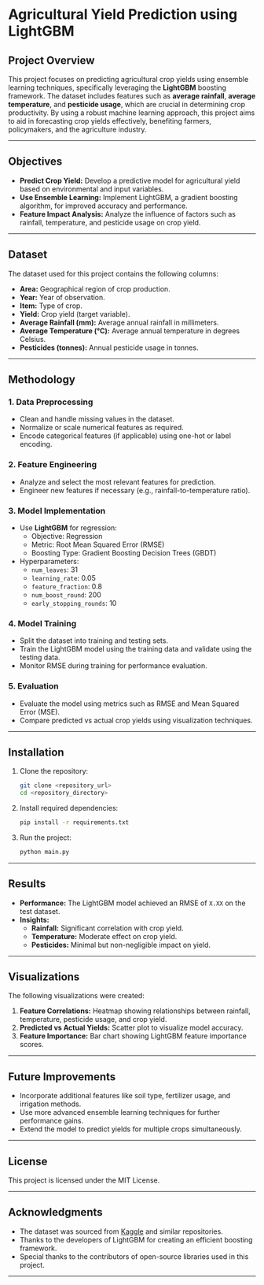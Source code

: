 # Agricultural Yield Prediction using LightGBM

## Project Overview
This project focuses on predicting agricultural crop yields using ensemble learning techniques, specifically leveraging the **LightGBM** boosting framework. The dataset includes features such as **average rainfall**, **average temperature**, and **pesticide usage**, which are crucial in determining crop productivity. By using a robust machine learning approach, this project aims to aid in forecasting crop yields effectively, benefiting farmers, policymakers, and the agriculture industry.

---

## Objectives
- **Predict Crop Yield:** Develop a predictive model for agricultural yield based on environmental and input variables.
- **Use Ensemble Learning:** Implement LightGBM, a gradient boosting algorithm, for improved accuracy and performance.
- **Feature Impact Analysis:** Analyze the influence of factors such as rainfall, temperature, and pesticide usage on crop yield.

---

## Dataset
The dataset used for this project contains the following columns:
- **Area:** Geographical region of crop production.
- **Year:** Year of observation.
- **Item:** Type of crop.
- **Yield:** Crop yield (target variable).
- **Average Rainfall (mm):** Average annual rainfall in millimeters.
- **Average Temperature (°C):** Average annual temperature in degrees Celsius.
- **Pesticides (tonnes):** Annual pesticide usage in tonnes.

---

## Methodology
### 1. Data Preprocessing
- Clean and handle missing values in the dataset.
- Normalize or scale numerical features as required.
- Encode categorical features (if applicable) using one-hot or label encoding.

### 2. Feature Engineering
- Analyze and select the most relevant features for prediction.
- Engineer new features if necessary (e.g., rainfall-to-temperature ratio).

### 3. Model Implementation
- Use **LightGBM** for regression:
  - Objective: Regression
  - Metric: Root Mean Squared Error (RMSE)
  - Boosting Type: Gradient Boosting Decision Trees (GBDT)
- Hyperparameters:
  - `num_leaves`: 31
  - `learning_rate`: 0.05
  - `feature_fraction`: 0.8
  - `num_boost_round`: 200
  - `early_stopping_rounds`: 10

### 4. Model Training
- Split the dataset into training and testing sets.
- Train the LightGBM model using the training data and validate using the testing data.
- Monitor RMSE during training for performance evaluation.

### 5. Evaluation
- Evaluate the model using metrics such as RMSE and Mean Squared Error (MSE).
- Compare predicted vs actual crop yields using visualization techniques.

---

## Installation
1. Clone the repository:
   ```bash
   git clone <repository_url>
   cd <repository_directory>
   ```
2. Install required dependencies:
   ```bash
   pip install -r requirements.txt
   ```
3. Run the project:
   ```bash
   python main.py
   ```

---

## Results
- **Performance:** The LightGBM model achieved an RMSE of `X.XX` on the test dataset.
- **Insights:**
  - **Rainfall:** Significant correlation with crop yield.
  - **Temperature:** Moderate effect on crop yield.
  - **Pesticides:** Minimal but non-negligible impact on yield.

---

## Visualizations
The following visualizations were created:
1. **Feature Correlations:** Heatmap showing relationships between rainfall, temperature, pesticide usage, and crop yield.
2. **Predicted vs Actual Yields:** Scatter plot to visualize model accuracy.
3. **Feature Importance:** Bar chart showing LightGBM feature importance scores.

---

## Future Improvements
- Incorporate additional features like soil type, fertilizer usage, and irrigation methods.
- Use more advanced ensemble learning techniques for further performance gains.
- Extend the model to predict yields for multiple crops simultaneously.

---

## License
This project is licensed under the MIT License.

---

## Acknowledgments
- The dataset was sourced from [Kaggle](https://www.kaggle.com) and similar repositories.
- Thanks to the developers of LightGBM for creating an efficient boosting framework.
- Special thanks to the contributors of open-source libraries used in this project.

---



